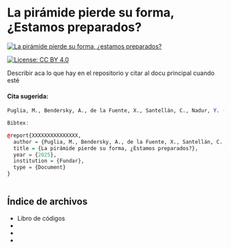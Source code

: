 # La pirámide pierde su forma, ¿Estamos preparados?

<!-- CAMBIAR "https://place-hold.it/1920x1080" POR EL LINK A LA IMAGEN CORRESPONDIENTE -->
[![La pirámide pierde su forma, ¿estamos preparados?](https://place-hold.it/1920x1080)](https://fund.ar)

[![License: CC BY 4.0](https://img.shields.io/badge/License-CC%20BY%20NC%20SA%204.0-lightgrey.svg)](https://creativecommons.org/licenses/by/4.0/)
<!-- [![DOI](https://zenodo.org/badge/DOI/10.5281/zenodo.1234.svg)](https://zenodo.org/doi/10.5281/zenodo.11186044) -->

Describir aca lo que hay en el repositorio y citar al docu principal cuando esté

#### Cita sugerida:

```r
Puglia, M., Bendersky, A., de la Fuente, X., Santellán, C., Nadur, Y. (2025). La pirámide pierde su forma, ¿Estamos preparados? Una herramienta para mejorar la planificación en la provisión de cuidados en la última milla de la transición demográfica. Fundar.

Bibtex:

@report{XXXXXXXXXXXXXXX, 
  author = {Puglia, M., Bendersky, A., de la Fuente, X., Santellán, C., Nadur, Y.}, 
  title = {La pirámide pierde su forma, ¿Estamos preparados?}, 
  year = {2025}, 
  institution = {Fundar}, 
  type = {Document} 
}
               
```

## Índice de archivos

- Libro de códigos 
- 
-
-



